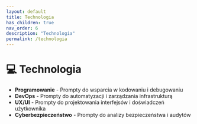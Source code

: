 ```yaml
---
layout: default
title: Technologia
has_children: true
nav_order: 6
description: "Technologia"
permalink: /technologia
---
```

# 💻 Technologia
- **Programowanie** - Prompty do wsparcia w kodowaniu i debugowaniu
- **DevOps** - Prompty do automatyzacji i zarządzania infrastrukturą
- **UX/UI** - Prompty do projektowania interfejsów i doświadczeń użytkownika
- **Cyberbezpieczeństwo** - Prompty do analizy bezpieczeństwa i audytów